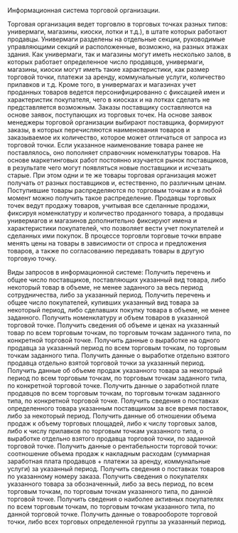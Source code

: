 Информационная система торговой организации.

Торговая организация ведет торговлю в торговых точках разных типов: универмаги, магазины, киоски, лотки и т.д.), в штате которых работают продавцы. Универмаги разделены на отдельные секции, руководимые управляющими секций и расположенные, возможно, на разных этажах здания. Как универмаги, так и магазины могут иметь несколько залов, в которых работает определенное число продавцов, универмаги, магазины, киоски могут иметь такие характеристики, как размер торговой точки, платежи за аренду, коммунальные услуги, количество прилавков и т.д. Кроме того, в универмагах и магазинах учет проданных товаров ведется персонифицированно с фиксацией имен и характеристик покупателя, чего в киосках и на лотках сделать не представляется возможным.
Заказы поставщику составляются на основе заявок, поступающих из торговых точек. На основе заявок менеджеры торговой организации выбирают поставщика, формируют заказы, в которых перечисляются наименования товаров и заказываемое их количество, которое может отличаться от запроса из торговой точки. Если указанное наименование товара ранее не поставлялось, оно пополняет справочник номенклатуры товаров. На основе маркетинговых работ постоянно изучается рынок поставщиков, в результате чего могут появляться новые поставщики и исчезать старые. При этом одни и те же товары торговая организация может получать от разных поставщиков и, естественно, по различным ценам.
Поступившие товары распределяются по торговым точкам и в любой момент можно получить такое распределение.
Продавцы торговых точек ведут продажу товаров, учитывая все сделанные продажи, фиксируя номенклатуру и количество проданного товара, а продавцы универмагов и магазинов дополнительно фиксируют имена и характеристики покупателей, что позволяет вести учет покупателей и сделанных ими покупок. В процессе торговли торговые точки вправе менять цены на товары в зависимости от спроса и предложения товаров, а также по согласованию передавать товары в другую торговую точку.

Виды запросов в информационной системе:
Получить перечень и общее число поставщиков, поставляющих указанный вид товара, либо некоторый товар в объеме, не менее заданного за весь период сотрудничества, либо за указанный период.
Получить перечень и общее число покупателей, купивших указанный вид товара за некоторый период, либо сделавших покупку товара в объеме, не менее заданного.
Получить номенклатуру и объем товаров в указанной торговой точке.
Получить сведения об объеме и ценах на указанный товар по всем торговым точкам, по торговым точкам заданного типа, по конкретной торговой точке.
Получить данные о выработке на одного продавца за указанный период по всем торговым точкам, по торговым точкам заданного типа.
Получить данные о выработке отдельно взятого продавца отдельно взятой торговой точки за указанный период.
Получить данные об объеме продаж указанного товара за некоторый период по всем торговым точкам, по торговым точкам заданного типа, по конкретной торговой точке.
Получить данные о заработной плате продавцов по всем торговым точкам, по торговым точкам заданного типа, по конкретной торговой точке.
Получить сведения о поставках определенного товара указанным поставщиком за все время поставок, либо за некоторый период.
Получить данные об отношении объема продаж к объему торговых площадей, либо к числу торговых залов, либо к числу прилавков по торговым точкам указанного типа, о выработке отдельно взятого продавца торговой точки, по заданной торговой точке.
Получить данные о рентабельности торговой точки: соотношение объема продаж к накладным расходам (суммарная заработная плата продавцов + платежи за аренду, коммунальные услуги) за указанный период.
Получить сведения о поставках товаров по указанному номеру заказа.
Получить сведения о покупателях указанного товара за обозначенный, либо за весь период, по всем торговым точкам, по торговым точкам указанного типа, по данной торговой точке.
Получить сведения о наиболее активных покупателях по всем торговым точкам, по торговым точкам указанного типа, по данной торговой точке.
Получить данные о товарообороте торговой точки, либо всех торговых определенной группы за указанный период.
